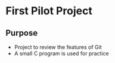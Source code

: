 # First Pilot Project

## Purpose

- Project to review the features of Git
- A small C program is used for practice
